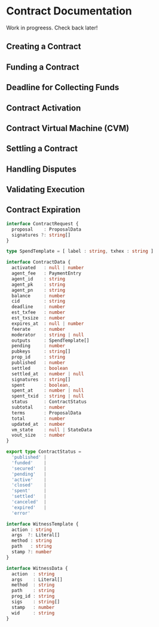 # Contract Documentation

Work in progreess. Check back later!

## Creating a Contract

## Funding a Contract

## Deadline for Collecting Funds

## Contract Activation

## Contract Virtual Machine (CVM)

## Settling a Contract

## Handling Disputes

## Validating Execution

## Contract Expiration

```ts
interface ContractRequest {
  proposal    : ProposalData
  signatures ?: string[]
}

type SpendTemplate = [ label : string, txhex : string ]

interface ContractData {
  activated   : null | number
  agent_fee   : PaymentEntry
  agent_id    : string
  agent_pk    : string
  agent_pn    : string
  balance     : number
  cid         : string
  deadline    : number
  est_txfee   : number
  est_txsize  : number
  expires_at  : null | number
  feerate     : number
  moderator   : string | null
  outputs     : SpendTemplate[]
  pending     : number
  pubkeys     : string[]
  prop_id     : string
  published   : number
  settled     : boolean
  settled_at  : number | null
  signatures  : string[]
  spent       : boolean,
  spent_at    : number | null
  spent_txid  : string | null
  status      : ContractStatus
  subtotal    : number
  terms       : ProposalData
  total       : number
  updated_at  : number
  vm_state    : null | StateData
  vout_size   : number
}

export type ContractStatus = 
  'published' | 
  'funded'    | 
  'secured'   | 
  'pending'   | 
  'active'    |
  'closed'    | 
  'spent'     | 
  'settled'   | 
  'canceled'  | 
  'expired'   | 
  'error'

interface WitnessTemplate {
  action : string
  args  ?: Literal[]
  method : string
  path   : string
  stamp ?: number
}

interface WitnessData {
  action  : string
  args    : Literal[]
  method  : string
  path    : string
  prog_id : string
  sigs    : string[]
  stamp   : number
  wid     : string
}
```
